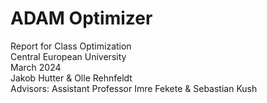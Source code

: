 # ADAM Optimizer
Report for Class Optimization  
Central European University  
March 2024  
Jakob Hutter & Olle Rehnfeldt  
Advisors: Assistant Professor Imre Fekete & Sebastian Kush

